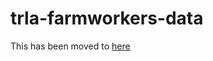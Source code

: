 # trla-farmworkers-data

This has been moved to [here](https://github.com/TRLegalAid/trla-H2Data-backend)

